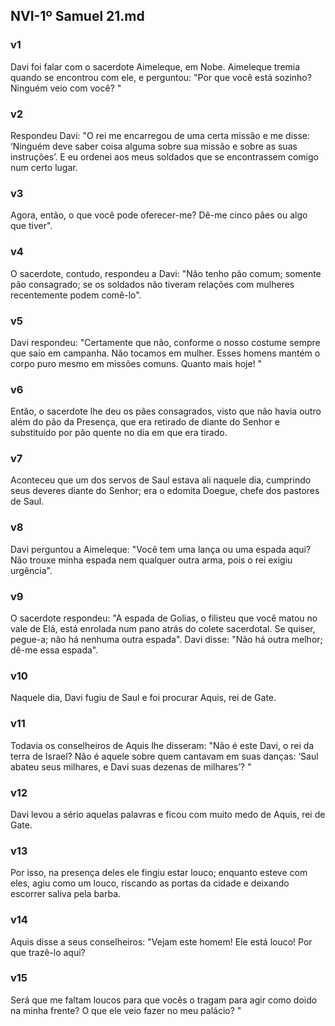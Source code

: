 ## NVI-1º Samuel 21.md
### v1
 Davi foi falar com o sacerdote Aimeleque, em Nobe. Aimeleque tremia quando se encontrou com ele, e perguntou: "Por que você está sozinho? Ninguém veio com você? "
### v2
 Respondeu Davi: "O rei me encarregou de uma certa missão e me disse: ‘Ninguém deve saber coisa alguma sobre sua missão e sobre as suas instruções’. E eu ordenei aos meus soldados que se encontrassem comigo num certo lugar.
### v3
 Agora, então, o que você pode oferecer-me? Dê-me cinco pães ou algo que tiver".
### v4
 O sacerdote, contudo, respondeu a Davi: "Não tenho pão comum; somente pão consagrado; se os soldados não tiveram relações com mulheres recentemente podem comê-lo".
### v5
 Davi respondeu: "Certamente que não, conforme o nosso costume sempre que saio em campanha. Não tocamos em mulher. Esses homens mantém o corpo puro mesmo em missões comuns. Quanto mais hoje! "
### v6
 Então, o sacerdote lhe deu os pães consagrados, visto que não havia outro além do pão da Presença, que era retirado de diante do Senhor e substituído por pão quente no dia em que era tirado.
### v7
 Aconteceu que um dos servos de Saul estava ali naquele dia, cumprindo seus deveres diante do Senhor; era o edomita Doegue, chefe dos pastores de Saul.
### v8
 Davi perguntou a Aimeleque: "Você tem uma lança ou uma espada aqui? Não trouxe minha espada nem qualquer outra arma, pois o rei exigiu urgência".
### v9
 O sacerdote respondeu: "A espada de Golias, o filisteu que você matou no vale de Elá, está enrolada num pano atrás do colete sacerdotal. Se quiser, pegue-a; não há nenhuma outra espada". Davi disse: "Não há outra melhor; dê-me essa espada".
### v10
 Naquele dia, Davi fugiu de Saul e foi procurar Aquis, rei de Gate.
### v11
 Todavia os conselheiros de Aquis lhe disseram: "Não é este Davi, o rei da terra de Israel? Não é aquele sobre quem cantavam em suas danças: ‘Saul abateu seus milhares, e Davi suas dezenas de milhares’? "
### v12
 Davi levou a sério aquelas palavras e ficou com muito medo de Aquis, rei de Gate.
### v13
 Por isso, na presença deles ele fingiu estar louco; enquanto esteve com eles, agiu como um louco, riscando as portas da cidade e deixando escorrer saliva pela barba.
### v14
 Aquis disse a seus conselheiros: "Vejam este homem! Ele está louco! Por que trazê-lo aqui?
### v15
 Será que me faltam loucos para que vocês o tragam para agir como doido na minha frente? O que ele veio fazer no meu palácio? "
